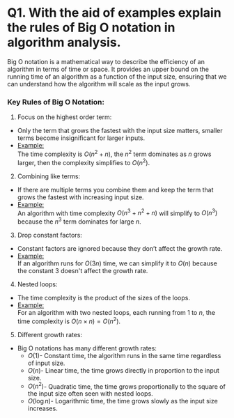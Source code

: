 # Q1. With the aid of examples explain the rules of Big O notation in algorithm analysis.

Big O notation is a mathematical way to describe the efficiency of an algorithm in terms of time or space.
It provides an upper bound on the running time of an algorithm as a function of the input size, ensuring that we can understand how the algorithm will scale as the input grows.

### Key Rules of Big O Notation:
1. Focus on the highest order term:
- Only the term that grows the fastest with the input size matters, smaller terms become insignificant for larger inputs.
- <ins>Example:</ins><br>
    The time complexity is $O(n^2 + n)$, the $n^2$ term dominates as $n$ grows larger, then the complexity simplifies to $O(n^2)$.

2. Combining like terms:
- If there are multiple terms you combine them and keep the term that grows the fastest with increasing input size.
- <ins>Example:</ins><br>
    An algorithm with time complexity $O(n^3 + n^2 + n)$ will simplify to $O(n^3)$ because the $n^3$ term dominates for large $n$.

3. Drop constant factors:
- Constant factors are ignored because they don’t affect the growth rate.
- <ins>Example:</ins><br>
    If an algorithm runs for $O(3n)$ time, we can simplify it to $O(n)$ because the constant 3 doesn't affect the growth rate.

4. Nested loops:
- The time complexity is the product of the sizes of the loops.
- <ins>Example:</ins><br>
    For an algorithm with two nested loops, each running from 1 to $n$, the time complexity is $O(n×n) = O(n^2)$.

5. Different growth rates:
- Big O notations has many different growth rates:
    - $O(1)$- Constant time, the algorithm runs in the same time regardless of input size.
    - $O(n)$- Linear time, the time grows directly in proportion to the input size.
    - $O(n^2)$- Quadratic time, the time grows proportionally to the square of the input size often seen with nested loops.
    - $O(\log n)$- Logarithmic time, the time grows slowly as the input size increases.